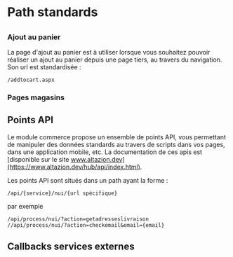 # Path standards

## 

### Ajout au panier

La page d'ajout au panier est à utiliser lorsque vous souhaitez pouvoir réaliser un ajout au panier depuis une page tiers, au travers du navigation. Son url est standardisée :

    /addtocart.aspx



### Pages magasins



## Points API

Le module commerce propose un ensemble de points API, vous permettant de manipuler des données standards au travers de scripts dans vos pages, dans une application mobile, etc. La documentation de ces apis est [disponible sur le site www.altazion.dev](https://www.altazion.dev/hub/api/index.html).

Les points API sont situés dans un path ayant la forme :

    /api/{service}/nui/{url spécifique}

par exemple

    /api/process/nui/?action=getadresseslivraison
    //api/process/nui/?action=checkemail&email={email}

## Callbacks services externes

